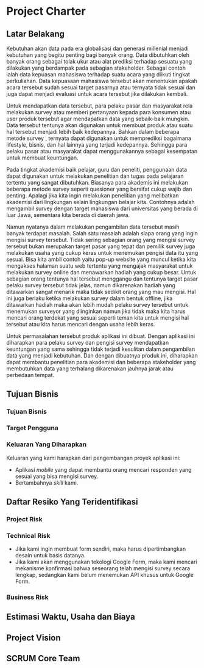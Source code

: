 Project Charter
===============

## Latar Belakang

Kebutuhan akan data pada era globalisasi dan generasi millenial menjadi kebutuhan yang begitu penting bagi banyak orang. Data dibutuhkan oleh banyak orang sebagai tolak ukur atau alat prediksi terhadap sesuatu yang dilakukan yang berdampak pada sebagian stakeholder. Sebagai contoh ialah data kepuasan mahasiswa terhadap suatu acara yang diikuti tingkat perkuliahan. Data kepuasaan mahasiswa tersebut akan menentukan apakah acara tersebut sudah sesuai target pasarnya atau ternyata tidak sesuai dan juga dapat menjadi evaluasi untuk acara tersebut jika dilakukan kembali.

Untuk mendapatkan data tersebut, para pelaku pasar dan masyarakat rela melakukan survey atau memberi pertanyaan kepada para konsumen atau user produk tersebut agar mendapatkan data yang sebaik-baik mungkin. Data tersebut tentunya akan digunakan untuk membuat produk atau suatu hal tersebut menjadi lebih baik kedepannya. Bahkan dalam beberapa metode survey , ternyata dapat digunakan untuk memprediksi bagaimana lifestyle, bisnis, dan hal lainnya yang terjadi kedepannya. Sehingga para pelaku pasar atau masyarakat dapat menggunakannya sebagai kesempatan untuk membuat keuntungan.

Pada tingkat akademisi baik pelajar, guru dan peneliti, penggunaan data dapat digunakan untuk melakukan penelitian dan tugas pada pelajaran tertentu yang sangat dibutuhkan. Biasanya para akademis ini melakukan beberapa metode survey seperti quesioner yang bersifat cukup wajib dan penting. Apalagi jika kita ingin melakukan penelitian yang melibatkan akademisi dari lingkungan selain lingkungan belajar kita. Contohnya adalah mengambil survey dengan target mahasiswa dari universitas yang berada di luar Jawa, sementara kita berada di daerah jawa.

Namun nyatanya dalam melakukan pengambilan data tersebut masih banyak terdapat masalah. Salah satu masalah adalah siapa orang yang ingin mengisi survey tersebut. Tidak sering sebagian orang yang mengisi survey tersebut bukan merupakan target pasar yang tepat dan pemilik survey juga melakukan usaha yang cukup keras untuk menemukan pengisi data itu yang sesuai. Bisa kita ambil contoh yaitu pop-up website yang muncul ketika kita mengakses halaman suatu web tertentu yang mengajak masyarakat untuk melakukan survey online dan menawarkan hadiah yang cukup besar. Untuk sebagian orang tentunya hal tersebut menggangu dan tentunya target pasar pelaku survey tersebut tidak jelas, namun dikarenakan hadiah yang ditawarkan sangat menarik maka tidak sedikit orang yang mau mengisi. Hal ini juga berlaku ketika melakukan survey dalam bentuk offline, jika ditawarkan hadiah maka akan lebih mudah pelaku survey tersebut untuk menemukan surveyor yang diinginkan namun jika tidak maka kita harus mencari orang terdekat yang sesuai seperti teman kita untuk mengisi hal tersebut atau kita harus mencari dengan usaha lebih keras.

Untuk permasalahan tersebut produk aplikasi ini dibuat. Dengan aplikasi ini diharapkan para pelaku survey dan pengisi survey mendapatkan keuntungan yang sama sehingga tidak terjadi kesulitan dalam pengambilan data yang menjadi kebutuhan. Dan dengan dibuatnya produk ini, diharapkan dapat membantu penelitian para akademisi dan beberapa stakeholder yang membutuhkan data yang terhalang dikarenakan jauhnya jarak atau perbedaan tempat.


## Tujuan Bisnis

### Tujuan Bisnis


### Target Pengguna


### Keluaran Yang Diharapkan
Keluaran yang kami harapkan dari pengembangan proyek aplikasi ini:
* Aplikasi *mobile* yang dapat membantu orang mencari responden yang sesuai yang bisa mengisi survey.
* Bertambahnya *skill* kami.

## Daftar Resiko Yang Teridentifikasi

### Project Risk


### Technical Risk
* Jika kami ingin membuat form sendiri, maka harus dipertimbangkan desain untuk basis datanya.
* Jika kami akan menggunakan tekologi Google Form, maka kami mencari mekanisme 
  konfirmasi bahwa seseorang telah mengisi survey secara lengkap, sedangkan
  kami belum menemukan API khusus untuk Google Form.

### Business Risk



## Estimasi Waktu, Usaha dan Biaya


## Project Vision


## SCRUM Core Team


